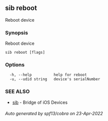 ## sib reboot

Reboot device

### Synopsis

Reboot device

```
sib reboot [flags]
```

### Options

```
  -h, --help          help for reboot
  -u, --udid string   device's serialNumber
```

### SEE ALSO

* [sib](sib.md)	 - Bridge of iOS Devices

###### Auto generated by spf13/cobra on 23-Apr-2022
